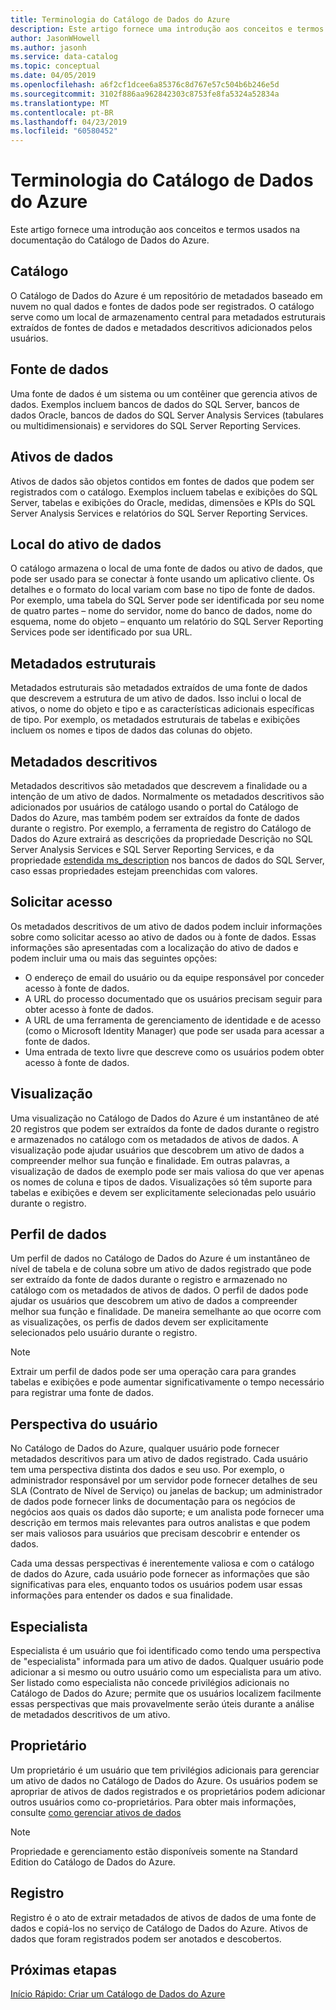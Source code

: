 ```yaml
---
title: Terminologia do Catálogo de Dados do Azure
description: Este artigo fornece uma introdução aos conceitos e termos usados na documentação do Catálogo de Dados do Azure.
author: JasonWHowell
ms.author: jasonh
ms.service: data-catalog
ms.topic: conceptual
ms.date: 04/05/2019
ms.openlocfilehash: a6f2cf1dcee6a85376c8d767e57c504b6b246e5d
ms.sourcegitcommit: 3102f886aa962842303c8753fe8fa5324a52834a
ms.translationtype: MT
ms.contentlocale: pt-BR
ms.lasthandoff: 04/23/2019
ms.locfileid: "60580452"
---
```

# <a name="azure-data-catalog-terminology"></a>Terminologia do Catálogo de Dados do Azure

Este artigo fornece uma introdução aos conceitos e termos usados na documentação do Catálogo de Dados do Azure.

## <a name="catalog"></a>Catálogo

O Catálogo de Dados do Azure é um repositório de metadados baseado em nuvem no qual dados e fontes de dados pode ser registrados. O catálogo serve como um local de armazenamento central para metadados estruturais extraídos de fontes de dados e metadados descritivos adicionados pelos usuários.

## <a name="data-source"></a>Fonte de dados

Uma fonte de dados é um sistema ou um contêiner que gerencia ativos de dados. Exemplos incluem bancos de dados do SQL Server, bancos de dados Oracle, bancos de dados do SQL Server Analysis Services (tabulares ou multidimensionais) e servidores do SQL Server Reporting Services.

## <a name="data-asset"></a>Ativos de dados

Ativos de dados são objetos contidos em fontes de dados que podem ser registrados com o catálogo. Exemplos incluem tabelas e exibições do SQL Server, tabelas e exibições do Oracle, medidas, dimensões e KPIs do SQL Server Analysis Services e relatórios do SQL Server Reporting Services.

## <a name="data-asset-location"></a>Local do ativo de dados

O catálogo armazena o local de uma fonte de dados ou ativo de dados, que pode ser usado para se conectar à fonte usando um aplicativo cliente. Os detalhes e o formato do local variam com base no tipo de fonte de dados. Por exemplo, uma tabela do SQL Server pode ser identificada por seu nome de quatro partes – nome do servidor, nome do banco de dados, nome do esquema, nome do objeto – enquanto um relatório do SQL Server Reporting Services pode ser identificado por sua URL.

## <a name="structural-metadata"></a>Metadados estruturais

Metadados estruturais são metadados extraídos de uma fonte de dados que descrevem a estrutura de um ativo de dados. Isso inclui o local de ativos, o nome do objeto e tipo e as características adicionais específicas de tipo. Por exemplo, os metadados estruturais de tabelas e exibições incluem os nomes e tipos de dados das colunas do objeto.

## <a name="descriptive-metadata"></a>Metadados descritivos

Metadados descritivos são metadados que descrevem a finalidade ou a intenção de um ativo de dados. Normalmente os metadados descritivos são adicionados por usuários de catálogo usando o portal do Catálogo de Dados do Azure, mas também podem ser extraídos da fonte de dados durante o registro. Por exemplo, a ferramenta de registro do Catálogo de Dados do Azure extrairá as descrições da propriedade Descrição no SQL Server Analysis Services e SQL Server Reporting Services, e da propriedade [estendida ms_description](https://technet.microsoft.com/library/ms190243.aspx) nos bancos de dados do SQL Server, caso essas propriedades estejam preenchidas com valores.

## <a name="request-access"></a>Solicitar acesso

Os metadados descritivos de um ativo de dados podem incluir informações sobre como solicitar acesso ao ativo de dados ou à fonte de dados. Essas informações são apresentadas com a localização do ativo de dados e podem incluir uma ou mais das seguintes opções:

* O endereço de email do usuário ou da equipe responsável por conceder acesso à fonte de dados.
* A URL do processo documentado que os usuários precisam seguir para obter acesso à fonte de dados.
* A URL de uma ferramenta de gerenciamento de identidade e de acesso (como o Microsoft Identity Manager) que pode ser usada para acessar a fonte de dados.
* Uma entrada de texto livre que descreve como os usuários podem obter acesso à fonte de dados.

## <a name="preview"></a>Visualização

Uma visualização no Catálogo de Dados do Azure é um instantâneo de até 20 registros que podem ser extraídos da fonte de dados durante o registro e armazenados no catálogo com os metadados de ativos de dados. A visualização pode ajudar usuários que descobrem um ativo de dados a compreender melhor sua função e finalidade. Em outras palavras, a visualização de dados de exemplo pode ser mais valiosa do que ver apenas os nomes de coluna e tipos de dados.
Visualizações só têm suporte para tabelas e exibições e devem ser explicitamente selecionadas pelo usuário durante o registro.

## <a name="data-profile"></a>Perfil de dados

Um perfil de dados no Catálogo de Dados do Azure é um instantâneo de nível de tabela e de coluna sobre um ativo de dados registrado que pode ser extraído da fonte de dados durante o registro e armazenado no catálogo com os metadados de ativos de dados. O perfil de dados pode ajudar os usuários que descobrem um ativo de dados a compreender melhor sua função e finalidade. De maneira semelhante ao que ocorre com as visualizações, os perfis de dados devem ser explicitamente selecionados pelo usuário durante o registro.

> [!NOTE]
> Extrair um perfil de dados pode ser uma operação cara para grandes tabelas e exibições e pode aumentar significativamente o tempo necessário para registrar uma fonte de dados.


## <a name="user-perspective"></a>Perspectiva do usuário

No Catálogo de Dados do Azure, qualquer usuário pode fornecer metadados descritivos para um ativo de dados registrado. Cada usuário tem uma perspectiva distinta dos dados e seu uso. Por exemplo, o administrador responsável por um servidor pode fornecer detalhes de seu SLA (Contrato de Nível de Serviço) ou janelas de backup; um administrador de dados pode fornecer links de documentação para os negócios de negócios aos quais os dados dão suporte; e um analista pode fornecer uma descrição em termos mais relevantes para outros analistas e que podem ser mais valiosos para usuários que precisam descobrir e entender os dados.

Cada uma dessas perspectivas é inerentemente valiosa e com o catálogo de dados do Azure, cada usuário pode fornecer as informações que são significativas para eles, enquanto todos os usuários podem usar essas informações para entender os dados e sua finalidade.

## <a name="expert"></a>Especialista

Especialista é um usuário que foi identificado como tendo uma perspectiva de "especialista" informada para um ativo de dados. Qualquer usuário pode adicionar a si mesmo ou outro usuário como um especialista para um ativo. Ser listado como especialista não concede privilégios adicionais no Catálogo de Dados do Azure; permite que os usuários localizem facilmente essas perspectivas que mais provavelmente serão úteis durante a análise de metadados descritivos de um ativo.

## <a name="owner"></a>Proprietário

Um proprietário é um usuário que tem privilégios adicionais para gerenciar um ativo de dados no Catálogo de Dados do Azure. Os usuários podem se apropriar de ativos de dados registrados e os proprietários podem adicionar outros usuários como co-proprietários. Para obter mais informações, consulte [como gerenciar ativos de dados](data-catalog-how-to-manage.md)  

> [!NOTE]
> Propriedade e gerenciamento estão disponíveis somente na Standard Edition do Catálogo de Dados do Azure.

## <a name="registration"></a>Registro

Registro é o ato de extrair metadados de ativos de dados de uma fonte de dados e copiá-los no serviço de Catálogo de Dados do Azure. Ativos de dados que foram registrados podem ser anotados e descobertos.

## <a name="next-steps"></a>Próximas etapas

[Início Rápido: Criar um Catálogo de Dados do Azure](data-catalog-get-started.md) 
